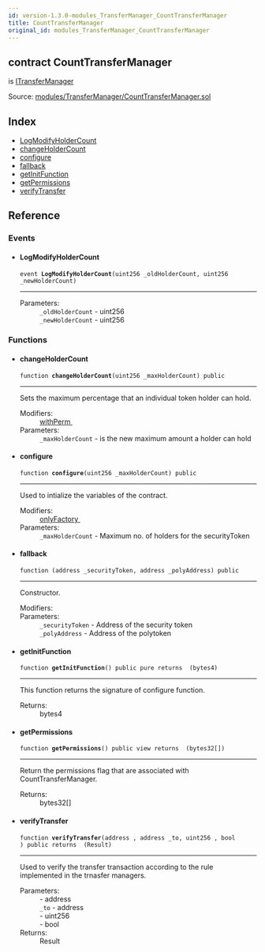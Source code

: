 ```yaml
---
id: version-1.3.0-modules_TransferManager_CountTransferManager
title: CountTransferManager
original_id: modules_TransferManager_CountTransferManager
---
```


<div class="contract-doc"><div class="contract"><h2 class="contract-header"><span class="contract-kind">contract</span> CountTransferManager</h2><p class="base-contracts"><span>is</span> <a href="modules_TransferManager_ITransferManager.html">ITransferManager</a></p><div class="source">Source: <a href="git+https://github.com/PolymathNetwork/polymath-core/blob/v1.3.3/contracts/modules/TransferManager/CountTransferManager.sol" target="_blank">modules/TransferManager/CountTransferManager.sol</a></div></div><div class="index"><h2>Index</h2><ul><li><a href="modules_TransferManager_CountTransferManager.html#LogModifyHolderCount">LogModifyHolderCount</a></li><li><a href="modules_TransferManager_CountTransferManager.html#changeHolderCount">changeHolderCount</a></li><li><a href="modules_TransferManager_CountTransferManager.html#configure">configure</a></li><li><a href="modules_TransferManager_CountTransferManager.html#">fallback</a></li><li><a href="modules_TransferManager_CountTransferManager.html#getInitFunction">getInitFunction</a></li><li><a href="modules_TransferManager_CountTransferManager.html#getPermissions">getPermissions</a></li><li><a href="modules_TransferManager_CountTransferManager.html#verifyTransfer">verifyTransfer</a></li></ul></div><div class="reference"><h2>Reference</h2><div class="events"><h3>Events</h3><ul><li><div class="item event"><span id="LogModifyHolderCount" class="anchor-marker"></span><h4 class="name">LogModifyHolderCount</h4><div class="body"><code class="signature">event <strong>LogModifyHolderCount</strong><span>(uint256 _oldHolderCount, uint256 _newHolderCount) </span></code><hr/><dl><dt><span class="label-parameters">Parameters:</span></dt><dd><div><code>_oldHolderCount</code> - uint256</div><div><code>_newHolderCount</code> - uint256</div></dd></dl></div></div></li></ul></div><div class="functions"><h3>Functions</h3><ul><li><div class="item function"><span id="changeHolderCount" class="anchor-marker"></span><h4 class="name">changeHolderCount</h4><div class="body"><code class="signature">function <strong>changeHolderCount</strong><span>(uint256 _maxHolderCount) </span><span>public </span></code><hr/><div class="description"><p>Sets the maximum percentage that an individual token holder can hold.</p></div><dl><dt><span class="label-modifiers">Modifiers:</span></dt><dd><a href="interfaces_IModule.html#withPerm">withPerm </a></dd><dt><span class="label-parameters">Parameters:</span></dt><dd><div><code>_maxHolderCount</code> - is the new maximum amount a holder can hold</div></dd></dl></div></div></li><li><div class="item function"><span id="configure" class="anchor-marker"></span><h4 class="name">configure</h4><div class="body"><code class="signature">function <strong>configure</strong><span>(uint256 _maxHolderCount) </span><span>public </span></code><hr/><div class="description"><p>Used to intialize the variables of the contract.</p></div><dl><dt><span class="label-modifiers">Modifiers:</span></dt><dd><a href="interfaces_IModule.html#onlyFactory">onlyFactory </a></dd><dt><span class="label-parameters">Parameters:</span></dt><dd><div><code>_maxHolderCount</code> - Maximum no. of holders for the securityToken</div></dd></dl></div></div></li><li><div class="item function"><span id="fallback" class="anchor-marker"></span><h4 class="name">fallback</h4><div class="body"><code class="signature">function <strong></strong><span>(address _securityToken, address _polyAddress) </span><span>public </span></code><hr/><div class="description"><p>Constructor.</p></div><dl><dt><span class="label-modifiers">Modifiers:</span></dt><dd></dd><dt><span class="label-parameters">Parameters:</span></dt><dd><div><code>_securityToken</code> - Address of the security token</div><div><code>_polyAddress</code> - Address of the polytoken</div></dd></dl></div></div></li><li><div class="item function"><span id="getInitFunction" class="anchor-marker"></span><h4 class="name">getInitFunction</h4><div class="body"><code class="signature">function <strong>getInitFunction</strong><span>() </span><span>public </span><span>pure </span><span>returns  (bytes4) </span></code><hr/><div class="description"><p>This function returns the signature of configure function.</p></div><dl><dt><span class="label-return">Returns:</span></dt><dd>bytes4</dd></dl></div></div></li><li><div class="item function"><span id="getPermissions" class="anchor-marker"></span><h4 class="name">getPermissions</h4><div class="body"><code class="signature">function <strong>getPermissions</strong><span>() </span><span>public </span><span>view </span><span>returns  (bytes32[]) </span></code><hr/><div class="description"><p>Return the permissions flag that are associated with CountTransferManager.</p></div><dl><dt><span class="label-return">Returns:</span></dt><dd>bytes32[]</dd></dl></div></div></li><li><div class="item function"><span id="verifyTransfer" class="anchor-marker"></span><h4 class="name">verifyTransfer</h4><div class="body"><code class="signature">function <strong>verifyTransfer</strong><span>(address , address _to, uint256 , bool ) </span><span>public </span><span>returns  (Result) </span></code><hr/><div class="description"><p>Used to verify the transfer transaction according to the rule implemented in the trnasfer managers.</p></div><dl><dt><span class="label-parameters">Parameters:</span></dt><dd><div><code></code> - address</div><div><code>_to</code> - address</div><div><code></code> - uint256</div><div><code></code> - bool</div></dd><dt><span class="label-return">Returns:</span></dt><dd>Result</dd></dl></div></div></li></ul></div></div></div>
